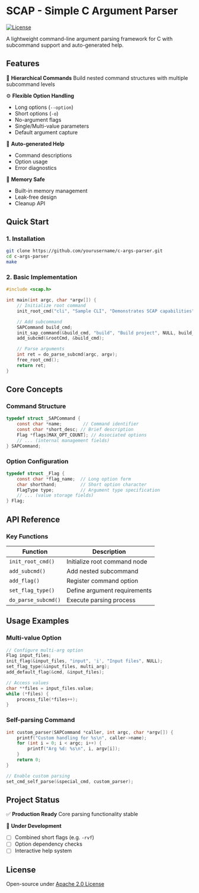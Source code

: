 # SCAP - Simple C Argument Parser

[![License](https://img.shields.io/badge/License-Apache_2.0-blue.svg)](https://opensource.org/licenses/Apache-2.0)

A lightweight command-line argument parsing framework for C with subcommand support and auto-generated help.

## Features

🌳 **Hierarchical Commands**
Build nested command structures with multiple subcommand levels

⚙️ **Flexible Option Handling**

- Long options (`--option`)
- Short options (`-o`)
- No-argument flags
- Single/Multi-value parameters
- Default argument capture

📘 **Auto-generated Help**

- Command descriptions
- Option usage
- Error diagnostics

🚢 **Memory Safe**

- Built-in memory management
- Leak-free design
- Cleanup API

## Quick Start

### 1. Installation

```bash
git clone https://github.com/yourusername/c-args-parser.git
cd c-args-parser
make
```

### 2. Basic Implementation

```c
#include <scap.h>

int main(int argc, char *argv[]) {
    // Initialize root command
    init_root_cmd("cli", "Sample CLI", "Demonstrates SCAP capabilities", NULL);

    // Add subcommand
    SAPCommand build_cmd;
    init_sap_command(&build_cmd, "build", "Build project", NULL, build_handler);
    add_subcmd(&rootCmd, &build_cmd);

    // Parse arguments
    int ret = do_parse_subcmd(argc, argv);
    free_root_cmd();
    return ret;
}
```

## Core Concepts

### Command Structure

```c
typedef struct _SAPCommand {
    const char *name;        // Command identifier
    const char *short_desc; // Brief description
    Flag *flags[MAX_OPT_COUNT]; // Associated options
    // ... (internal management fields)
} SAPCommand;
```

### Option Configuration

```c
typedef struct _Flag {
    const char *flag_name;  // Long option form
    char shorthand;         // Short option character
    FlagType type;          // Argument type specification
    // ... (value storage fields)
} Flag;
```

## API Reference

### Key Functions

| Function            | Description                  |
| ------------------- | ---------------------------- |
| `init_root_cmd()`   | Initialize root command node |
| `add_subcmd()`      | Add nested subcommand        |
| `add_flag()`        | Register command option      |
| `set_flag_type()`   | Define argument requirements |
| `do_parse_subcmd()` | Execute parsing process      |

## Usage Examples

### Multi-value Option

```c
// Configure multi-arg option
Flag input_files;
init_flag(&input_files, "input", 'i', "Input files", NULL);
set_flag_type(&input_files, multi_arg);
add_default_flag(&cmd, &input_files);

// Access values
char **files = input_files.value;
while (*files) {
    process_file(*files++);
}
```

### Self-parsing Command

```c
int custom_parser(SAPCommand *caller, int argc, char *argv[]) {
    printf("Custom handling for %s\n", caller->name);
    for (int i = 0; i < argc; i++) {
        printf("Arg %d: %s\n", i, argv[i]);
    }
    return 0;
}

// Enable custom parsing
set_cmd_self_parse(&special_cmd, custom_parser);
```

## Project Status

✅ **Production Ready**
Core parsing functionality stable

🔧 **Under Development**

- [ ] Combined short flags (e.g. `-rvf`)
- [ ] Option dependency checks
- [ ] Interactive help system

## License

Open-source under [Apache 2.0 License](https://opensource.org/licenses/Apache-2.0)
